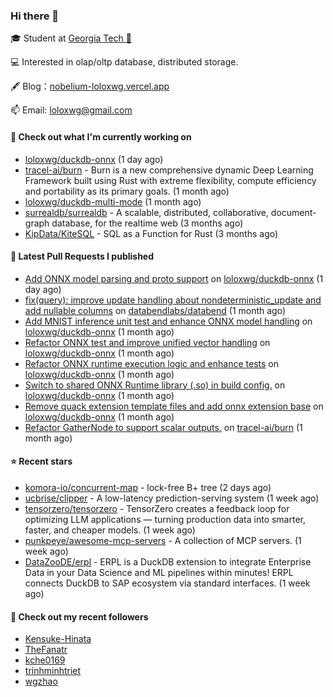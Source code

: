 ### Hi there 👋


 
🎓 Student at [Georgia Tech 🐝](https://www.gatech.edu/)

💻 Interested in olap/oltp database, distributed storage.

🖋 Blog：[nobelium-loloxwg.vercel.app](https://nobelium-loloxwg.vercel.app/)



📫 Email: [loloxwg@gmail.com](mailto:loloxwg@gmail.com)



#### 👷 Check out what I'm currently working on

- [loloxwg/duckdb-onnx](https://github.com/loloxwg/duckdb-onnx) (1 day ago)
- [tracel-ai/burn](https://github.com/tracel-ai/burn) - Burn is a new comprehensive dynamic Deep Learning Framework built using Rust with extreme flexibility, compute efficiency and portability as its primary goals. (1 month ago)
- [loloxwg/duckdb-multi-mode](https://github.com/loloxwg/duckdb-multi-mode) (1 month ago)
- [surrealdb/surrealdb](https://github.com/surrealdb/surrealdb) - A scalable, distributed, collaborative, document-graph database, for the realtime web (3 months ago)
- [KipData/KiteSQL](https://github.com/KipData/KiteSQL) - SQL as a Function for Rust (3 months ago)

#### 🔨 Latest Pull Requests I published

- [Add ONNX model parsing and proto support](https://github.com/loloxwg/duckdb-onnx/pull/6) on [loloxwg/duckdb-onnx](https://github.com/loloxwg/duckdb-onnx) (1 day ago)
- [fix(query): improve update handling about nondeterministic_update and add nullable columns](https://github.com/databendlabs/databend/pull/17586) on [databendlabs/databend](https://github.com/databendlabs/databend) (1 month ago)
- [Add MNIST inference unit test and enhance ONNX model handling](https://github.com/loloxwg/duckdb-onnx/pull/5) on [loloxwg/duckdb-onnx](https://github.com/loloxwg/duckdb-onnx) (1 month ago)
- [Refactor ONNX test and improve unified vector handling](https://github.com/loloxwg/duckdb-onnx/pull/4) on [loloxwg/duckdb-onnx](https://github.com/loloxwg/duckdb-onnx) (1 month ago)
- [Refactor ONNX runtime execution logic and enhance tests](https://github.com/loloxwg/duckdb-onnx/pull/3) on [loloxwg/duckdb-onnx](https://github.com/loloxwg/duckdb-onnx) (1 month ago)
- [Switch to shared ONNX Runtime library (.so) in build config.](https://github.com/loloxwg/duckdb-onnx/pull/2) on [loloxwg/duckdb-onnx](https://github.com/loloxwg/duckdb-onnx) (1 month ago)
- [Remove quack extension template files and add onnx extension base](https://github.com/loloxwg/duckdb-onnx/pull/1) on [loloxwg/duckdb-onnx](https://github.com/loloxwg/duckdb-onnx) (1 month ago)
- [Refactor GatherNode to support scalar outputs.](https://github.com/tracel-ai/burn/pull/2828) on [tracel-ai/burn](https://github.com/tracel-ai/burn) (1 month ago)

#### ⭐ Recent stars

- [komora-io/concurrent-map](https://github.com/komora-io/concurrent-map) - lock-free B&#43; tree (2 days ago)
- [ucbrise/clipper](https://github.com/ucbrise/clipper) - A low-latency prediction-serving system (1 week ago)
- [tensorzero/tensorzero](https://github.com/tensorzero/tensorzero) - TensorZero creates a feedback loop for optimizing LLM applications — turning production data into smarter, faster, and cheaper models. (1 week ago)
- [punkpeye/awesome-mcp-servers](https://github.com/punkpeye/awesome-mcp-servers) - A collection of MCP servers. (1 week ago)
- [DataZooDE/erpl](https://github.com/DataZooDE/erpl) - ERPL is a DuckDB extension to integrate Enterprise Data in your Data Science and ML pipelines within minutes! ERPL connects DuckDB to SAP ecosystem via standard interfaces. (1 week ago)

#### 👯 Check out my recent followers

- [Kensuke-Hinata](https://github.com/Kensuke-Hinata)
- [TheFanatr](https://github.com/TheFanatr)
- [kche0169](https://github.com/kche0169)
- [trinhminhtriet](https://github.com/trinhminhtriet)
- [wgzhao](https://github.com/wgzhao)

